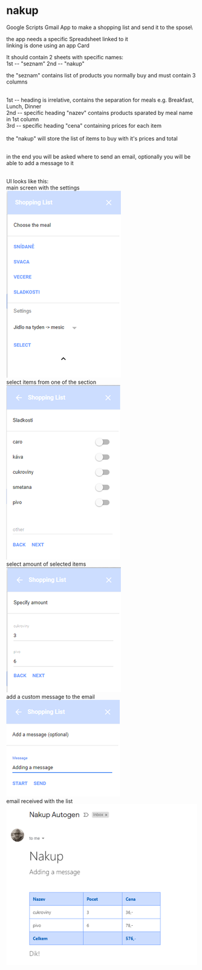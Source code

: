 # nakup
Google Scripts Gmail App to make a shopping list and send it to the spose\\

the app needs a specific Spreadsheet linked to it
<br>linking is done using an app Card

It should contain 2 sheets with specific names:
<br>
1st -- "seznam"
2nd -- "nakup"
<br>

the "seznam" contains list of products you normally buy and must contain 3 columns
 
<br>1st -- heading is irrelative, contains the separation for meals e.g. Breakfast, Lunch, Dinner
<br>2nd -- specific heading "nazev" contains products sparated by meal name in 1st column
<br>3rd -- specific heading "cena" containing prices for each item
<br>
<br>the "nakup" will store the list of items to buy with it's prices and total

<br>in the end you will be asked where to send an email, optionally you will be able to add a message to it

<br> UI looks like this:
<br> main screen with the settings
<br>![alt text](https://github.com/IvanJJill/nakup/blob/master/doc/front.PNG)
<br> select items from one of the section
<br>![alt text](https://github.com/IvanJJill/nakup/blob/master/doc/selection.PNG)
<br> select amount of selected items
<br>![alt text](https://github.com/IvanJJill/nakup/blob/master/doc/amount.PNG)
<br> add a custom message to the email
<br>![alt text](https://github.com/IvanJJill/nakup/blob/master/doc/add_message.png)
<br> email received with the list
<br>![email arrived](https://github.com/IvanJJill/nakup/blob/master/doc/email_arrived.png)

